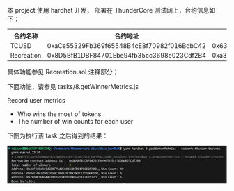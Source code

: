 本 project 使用 hardhat 开发， 部署在 ThunderCore 测试网上，合约信息如下：

<table>
  <tr>
    <th>合约名称</th>
    <th>合约地址</th>
    <th>部署哈希</th>
  </tr>
  <tr>
    <td>TCUSD</td>
    <td>0xaCe55329Fb369f65548B4cE8f70982f016BdbC42</td>
    <td>0x63df5e08986b8d842900f010f13dd230ea51eaad2598a4ba40b887a07b17d635</td>
  </tr>
  <tr>
    <td>Recreation</td>
    <td>0x8D5BfB1DBF84701Ebe94fb35cc3698e023Cdf2B4</td>
    <td>0xa3cce72c8d223bc33077b3a5debf1661ab1fd5006e64037be79265905365d4b0</td>
  </tr>
</table>

具体功能参见 Recreation.sol 注释部分；

下面功能，请参见 tasks/8.getWinnerMetrics.js

Record user metrics

-   Who wins the most of tokens
-   The number of win counts for each user

下图为执行该 task 之后得到的结果：

![Winner Metrics](metrics.jpg)
